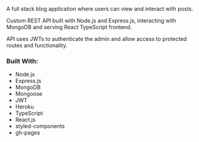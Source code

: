 A full stack blog application where users can view and interact with posts. 

Custom REST API built with Node.js and Express.js, interacting with MongoDB and serving React TypeScript frontend.

API uses JWTs to authenticate the admin and allow access to protected routes and functionality.

### Built With:
- Node.js
- Express.js
- MongoDB
- Mongoose
- JWT
- Heroku
- TypeScript
- React.js
- styled-components
- gh-pages
